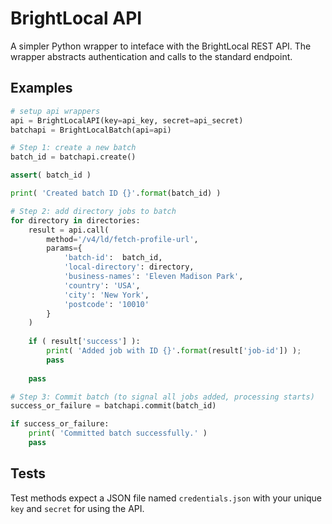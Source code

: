 BrightLocal API
===============

A simpler Python wrapper to inteface with the BrightLocal REST API. The wrapper abstracts authentication and calls to the standard endpoint.




Examples
--------

```python
# setup api wrappers
api = BrightLocalAPI(key=api_key, secret=api_secret)
batchapi = BrightLocalBatch(api=api)

# Step 1: create a new batch
batch_id = batchapi.create()

assert( batch_id )

print( 'Created batch ID {}'.format(batch_id) )

# Step 2: add directory jobs to batch
for directory in directories:
	result = api.call(
		method='/v4/ld/fetch-profile-url',
		params={
			'batch-id':  batch_id,
			'local-directory': directory,
			'business-names': 'Eleven Madison Park',
			'country': 'USA',
			'city': 'New York',
			'postcode': '10010'
		}
	)
	
	if ( result['success'] ):
		print( 'Added job with ID {}'.format(result['job-id']) );
		pass
	
	pass

# Step 3: Commit batch (to signal all jobs added, processing starts)
success_or_failure = batchapi.commit(batch_id)

if success_or_failure:
	print( 'Committed batch successfully.' )
	pass
```




Tests
-----

Test methods expect a JSON file named `credentials.json` with your unique `key` and `secret` for using the API.


